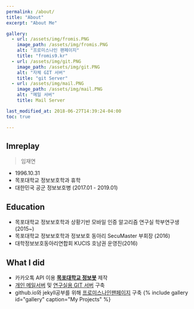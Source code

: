 ```yaml
---
permalink: /about/
title: "About"
excerpt: "About Me"

gallery:
  - url: /assets/img/fromis.PNG
    image_path: /assets/img/fromis.PNG
    alt: "프로미스나인 팬페이지"
    title: "fromis9.kr"
  - url: /assets/img/git.PNG
    image_path: /assets/img/git.PNG
    alt: "자체 GIT 서버"
    title: "git Server"
  - url: /assets/img/mail.PNG
    image_path: /assets/img/mail.PNG
    alt: "메일 서버"
    title: Mail Server

last_modified_at: 2018-06-27T14:39:24-04:00
toc: true

---
```


## Imreplay
> 임재연

 - 1996.10.31
 - 목포대학교 정보보호학과 휴학
 - 대한민국 공군 정보보호병 (2017.01 - 2019.01)
 

## Education
 - 목포대학교 정보보호학과 상황기반 모바일 인증 알고리즘 연구실 학부연구생(2015~)
 - 목포대학교 정보보호학과 정보보호 동아리 SecuMaster 부회장 (2016)
 - 대학정보보호동아리연합회 KUCIS 호남권 운영진(2016)

## What I did
 - 카카오톡 API 이용 **[목포대학교 정보봇](http://pf.kakao.com/_RdDHM)** 제작
 - [개인 메일서버](https://mail.imreplay.xyz) 및 [연구실용 GIT 서버](https://git.imreplay.xyz) 구축
 - github.io와 jekyll공부를 위해 [프로미스나인팬페이지](https://fromis9.kr) 구축
{% include gallery id="gallery" caption="My Projects" %}
